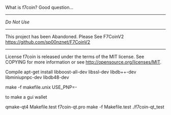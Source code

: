 What is f7coin?
Good question...



************
*Do Not Use*
************

This project has been Abandoned. Please See F7CoinV2
https://github.com/sp00nznet/F7CoinV2



------------
License
f7coin is released under the terms of the MIT license. See COPYING for more
information or see http://opensource.org/licenses/MIT.

Compile
apt-get install libboost-all-dev libssl-dev libdb++-dev libminiupnpc-dev libdb48-dev

make -f makefile.unix USE_PNP=-

to make a gui wallet

qmake-qt4 Makefile.test f7coin-qt.pro
make -f Makefile.test
./f7coin-qt_test

